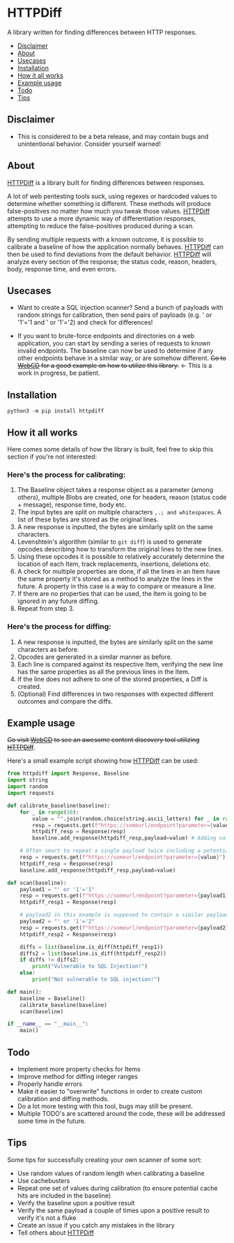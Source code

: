 # HTTPDiff

A library written for finding differences between HTTP responses.

- [Disclaimer](https://github.com/WillIWas123/HTTPDiff#disclaimer)
- [About](https://github.com/WillIWas123/HTTPDiff#about)
- [Usecases](https://github.com/WillIWas123/HTTPDiff#usecases)
- [Installation](https://github.com/WillIWas123/HTTPDiff#installation)
- [How it all works](https://github.com/WillIWas123/HTTPDiff#how_it_all_works)
- [Example usage](https://github.com/WillIWas123/HTTPDiff#example-usage)
- [Todo](https://github.com/WillIWas123/HTTPDiff#todo)
- [Tips](https://github.com/WillIWas123/HTTPDiff#tips)

## Disclaimer

- This is considered to be a beta release, and may contain bugs and unintentional behavior. Consider yourself warned!

## About

[HTTPDiff](https://github.com/WillIWas123/HTTPDiff) is a library built for finding differences between responses.

A lot of web pentesting tools suck, using regexes or hardcoded values to determine whether something is different. These methods will produce false-positives no matter how much you tweak those values. [HTTPDiff](https://github.com/WillIWas123/HTTPDiff) attempts to use a more dynamic way of differentiation responses, attempting to reduce the false-positives produced during a scan.

By sending multiple requests with a known outcome, it is possible to calibrate a baseline of how the application normally behaves. [HTTPDiff](https://github.com/WillIWas123/HTTPDiff) can then be used to find deviations from the default behavior. [HTTPDiff](https://github.com/WillIWas123/HTTPDiff) will analyze every section of the response; the status code, reason, headers, body, response time, and even errors.


## Usecases

- Want to create a SQL injection scanner? Send a bunch of payloads with random strings for calibration, then send pairs of payloads (e.g. ' or '1'='1 and ' or '1'='2) and check for differences!

- If you want to brute-force endpoints and directories on a web application, you can start by sending a series of requests to known invalid endpoints. The baseline can now be used to determine if any other endpoints behave in a similar way, or are somehow different. ~~Go to [WebCD](https://github.com/WillIWas123/WebCD) for a good example on how to utilize this library.~~ <- This is a work in progress, be patient.


## Installation


```python3 -m pip install httpdiff```

## How it all works

Here comes some details of how the library is built, feel free to skip this section if you're not interested:


### Here's the process for calibrating:

1. The Baseline object takes a response object as a parameter (among others), multiple Blobs are created, one for headers, reason (status code + message), response time, body etc.
2. The input bytes are split on multiple characters `,.; and whitespaces`. A list of these bytes are stored as the original lines.
3. A new response is inputted, the bytes are similarly split on the same characters.
4. Levenshtein's algorithm (similar to `git diff`) is used to generate opcodes describing how to transform the original lines to the new lines.
5. Using these opcodes it is possible to relatively accurately determine the location of each Item, track replacements, insertions, deletions etc.
6. A check for multiple properties are done, if all the lines in an Item have the same property it's stored as a method to analyze the lines in the future. A property in this case is a way to compare or measure a line.
7. If there are no properties that can be used, the Item is going to be ignored in any future diffing.
8. Repeat from step 3.


### Here's the process for diffing:

1. A new response is inputted, the bytes are similarly split on the same characters as before.
2. Opcodes are generated in a similar manner as before.
3. Each line is compared against its respective Item, verifying the new line has the same properties as all the previous lines in the Item.
4. If the line does not adhere to one of the stored properties, a Diff is created.
5. (Optional) Find differences in two responses with expected different outcomes and compare the diffs.

## Example usage

~~Go visit [WebCD](https://github.com/WillIWas123/WebCD) to see an awesome content discovery tool utilizing [HTTPDiff](https://github.com/WillIWas123/HTTPDiff)~~.

Here's a small example script showing how [HTTPDiff](https://github.com/WillIWas123/HTTPDiff) can be used:

```python
from httpdiff import Response, Baseline
import string
import random
import requests

def calibrate_baseline(baseline):
    for _ in range(10):
        value = "".join(random.choice(string.ascii_letters) for _ in range(random.randint(3,15)))
        resp = requests.get(f"https://someurl/endpoint?parameter={value}")
        httpdiff_resp = Response(resp)
        baseline.add_response(httpdiff_resp,payload=value) # Adding value as a parameter for finding reflections

    # Often smart to repeat a single payload twice including a potentially cached response in the baseline
    resp = requests.get(f"https://someurl/endpoint?parameter={value}")
    httpdiff_resp = Response(resp)
    baseline.add_response(httpdiff_resp,payload=value)

def scan(baseline):
    payload1 = "' or '1'='1"
    resp = requests.get(f"https://someurl/endpoint?parameter={payload1}")
    httpdiff_resp1 = Response(resp) 

    # payload2 in this example is supposed to contain a similar payload, but a different result if vulnerable. Kind of an opposite payload. 
    payload2 = "' or '1'='2"
    resp = requests.get(f"https://someurl/endpoint?parameter={payload2}")
    httpdiff_resp2 = Response(resp)

    diffs = list(baseline.is_diff(httpdiff_resp1))
    diffs2 = list(baseline.is_diff(httpdiff_resp2))
    if diffs != diffs2:
        print("Vulnerable to SQL Injection!")
    else:
        print("Not vulnerable to SQL injection!")

def main():
    baseline = Baseline()
    calibrate_baseline(baseline)
    scan(baseline)

if __name__ == "__main__":
    main()
```


## Todo

- Implement more property checks for Items
- Improve method for diffing integer ranges
- Properly handle errors
- Make it easier to "overwrite" functions in order to create custom calibration and diffing methods.
- Do a lot more testing with this tool, bugs may still be present.
- Multiple TODO's are scattered around the code, these will be addressed some time in the future.

## Tips

Some tips for successfully creating your own scanner of some sort:

- Use random values of random length when calibrating a baseline
- Use cachebusters
- Repeat one set of values during calibration (to ensure potential cache hits are included in the baseline)
- Verify the baseline upon a positive result
- Verify the same payload a couple of times upon a positive result to verify it's not a fluke
- Create an issue if you catch any mistakes in the library
- Tell others about [HTTPDiff](https://github.com/WillIWas123/HTTPDiff)
